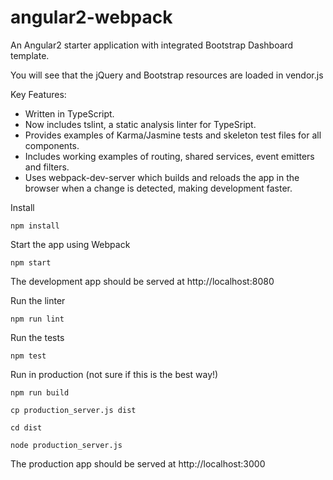 # angular2-webpack

An Angular2 starter application with integrated Bootstrap Dashboard template.

You will see that the jQuery and Bootstrap resources are loaded in vendor.js

Key Features:

* Written in TypeScript.
* Now includes tslint, a static analysis linter for TypeSript.
* Provides examples of Karma/Jasmine tests and skeleton test files for all components.
* Includes working examples of routing, shared services, event emitters and filters.
* Uses webpack-dev-server which builds and reloads the app in the browser when a change is detected, making development faster.

Install
```
npm install
```

Start the app using Webpack
```
npm start
```

The development app should be served at http://localhost:8080

Run the linter
```
npm run lint
```

Run the tests
```
npm test
```

Run in production (not sure if this is the best way!)
```
npm run build

cp production_server.js dist

cd dist

node production_server.js
```

The production app should be served at http://localhost:3000